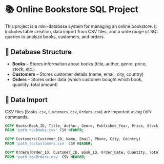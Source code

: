 # 📚 Online Bookstore SQL Project

This project is a mini-database system for managing an online bookstore. It includes table creation, data import from CSV files, and a wide range of SQL queries to analyze books, customers, and orders.

## 🧾 Database Structure

- **Books** – Stores information about books (title, author, genre, price, stock, etc.)
- **Customers** – Stores customer details (name, email, city, country)
- **Orders** – Stores order data (which customer bought which book, quantity, total amount)

## 📂 Data Import

CSV files (`Books.csv`, `Customers.csv`, `Orders.csv`) are imported using `COPY` commands.

```sql
COPY Books(Book_ID, Title, Author, Genre, Published_Year, Price, Stock) 
FROM 'path_to/Books.csv' CSV HEADER;

COPY Customers(Customer_ID, Name, Email, Phone, City, Country) 
FROM 'path_to/Customers.csv' CSV HEADER;

COPY Orders(Order_ID, Customer_ID, Book_ID, Order_Date, Quantity, Total_Amount) 
FROM 'path_to/Orders.csv' CSV HEADER;
